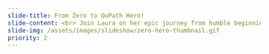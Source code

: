 ```yaml
---
slide-title: From Zero to QuPath Hero!
slide-content: <br> Join Laura on her epic journey from humble beginnings to QuPath mastery in her new <a href="https://www.youtube.com/watch?v=MBrAVUsUdio&list=PLSCpSsEmyRpANBGQXB_oGslW9NIJz4A12&ab_channel=LauraNicolas-Saenz"target=blank>YouTube series</a>. 
slide-img: /assets/images/slideshow/zero-hero-thumbnail.gif
priority: 2
---
```


